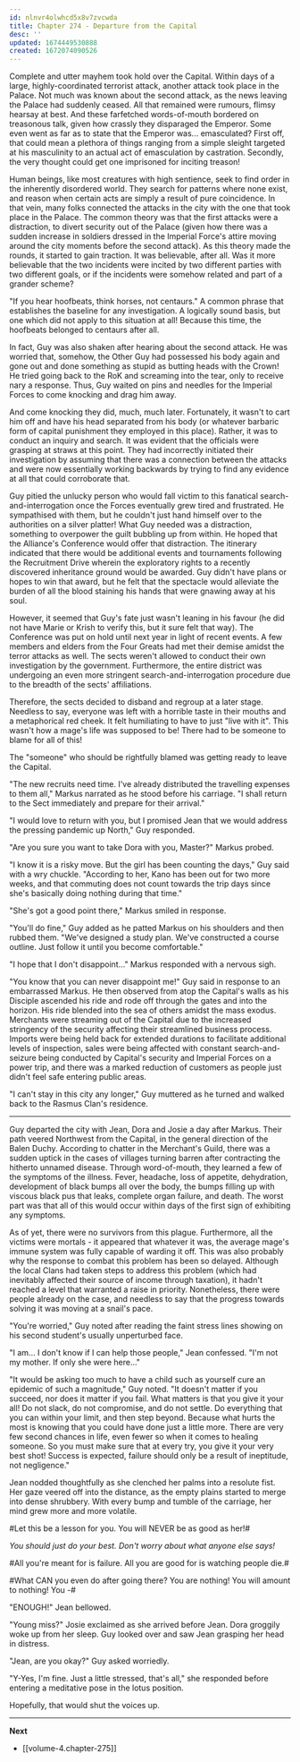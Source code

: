 ```yaml
---
id: nlnvr4olwhcd5x8v7zvcwda
title: Chapter 274 - Departure from the Capital
desc: ''
updated: 1674449530888
created: 1672074090526
---
```


Complete and utter mayhem took hold over the Capital. Within days of a large, highly-coordinated terrorist attack, another attack took place in the Palace. Not much was known about the second attack, as the news leaving the Palace had suddenly ceased. All that remained were rumours, flimsy hearsay at best. And these farfetched words-of-mouth bordered on treasonous talk, given how crassly they disparaged the Emperor. Some even went as far as to state that the Emperor was... emasculated? First off, that could mean a plethora of things ranging from a simple sleight targeted at his masculinity to an actual act of emasculation by castration. Secondly, the very thought could get one imprisoned for inciting treason!

Human beings, like most creatures with high sentience, seek to find order in the inherently disordered world. They search for patterns where none exist, and reason when certain acts are simply a result of pure coincidence. In that vein, many folks connected the attacks in the city with the one that took place in the Palace. The common theory was that the first attacks were a distraction, to divert security out of the Palace (given how there was a sudden increase in soldiers dressed in the Imperial Force's attire moving around the city moments before the second attack). As this theory made the rounds, it started to gain traction. It was believable, after all. Was it more believable that the two incidents were incited by two different parties with two different goals, or if the incidents were somehow related and part of a grander scheme?

"If you hear hoofbeats, think horses, not centaurs." A common phrase that establishes the baseline for any investigation. A logically sound basis, but one which did not apply to this situation at all! Because this time, the hoofbeats belonged to centaurs after all.

In fact, Guy was also shaken after hearing about the second attack. He was worried that, somehow, the Other Guy had possessed his body again and gone out and done something as stupid as butting heads with the Crown! He tried going back to the RoK and screaming into the tear, only to receive nary a response. Thus, Guy waited on pins and needles for the Imperial Forces to come knocking and drag him away.

And come knocking they did, much, much later. Fortunately, it wasn't to cart him off and have his head separated from his body (or whatever barbaric form of capital punishment they employed in this place). Rather, it was to conduct an inquiry and search. It was evident that the officials were grasping at straws at this point. They had incorrectly initiated their investigation by assuming that there was a connection between the attacks and were now essentially working backwards by trying to find any evidence at all that could corroborate that.

Guy pitied the unlucky person who would fall victim to this fanatical search-and-interrogation once the Forces eventually grew tired and frustrated. He sympathised with them, but he couldn't just hand himself over to the authorities on a silver platter! What Guy needed was a distraction, something to overpower the guilt bubbling up from within. He hoped that the Alliance's Conference would offer that distraction. The itinerary indicated that there would be additional events and tournaments following the Recruitment Drive wherein the exploratory rights to a recently discovered inheritance ground would be awarded. Guy didn't have plans or hopes to win that award, but he felt that the spectacle would alleviate the burden of all the blood staining his hands that were gnawing away at his soul.

However, it seemed that Guy's fate just wasn't leaning in his favour (he did not have Marie or Krish to verify this, but it sure felt that way). The Conference was put on hold until next year in light of recent events. A few members and elders from the Four Greats had met their demise amidst the terror attacks as well. The sects weren't allowed to conduct their own investigation by the government. Furthermore, the entire district was undergoing an even more stringent search-and-interrogation procedure due to the breadth of the sects' affiliations.

Therefore, the sects decided to disband and regroup at a later stage. Needless to say, everyone was left with a horrible taste in their mouths and a metaphorical red cheek. It felt humiliating to have to just "live with it". This wasn't how a mage's life was supposed to be! There had to be someone to blame for all of this!

The "someone" who should be rightfully blamed was getting ready to leave the Capital.

"The new recruits need time. I've already distributed the travelling expenses to them all," Markus narrated as he stood before his carriage. "I shall return to the Sect immediately and prepare for their arrival."

"I would love to return with you, but I promised Jean that we would address the pressing pandemic up North," Guy responded.

"Are you sure you want to take Dora with you, Master?" Markus probed.

"I know it is a risky move. But the girl has been counting the days," Guy said with a wry chuckle. "According to her, Kano has been out for two more weeks, and that commuting does not count towards the trip days since she's basically doing nothing during that time."

"She's got a good point there," Markus smiled in response.

"You'll do fine," Guy added as he patted Markus on his shoulders and then rubbed them. "We've designed a study plan. We've constructed a course outline. Just follow it until you become comfortable."

"I hope that I don't disappoint..." Markus responded with a nervous sigh.

"You know that you can never disappoint me!" Guy said in response to an embarrassed Markus. He then observed from atop the Capital's walls as his Disciple ascended his ride and rode off through the gates and into the horizon. His ride blended into the sea of others amidst the mass exodus. Merchants were streaming out of the Capital due to the increased stringency of the security affecting their streamlined business process. Imports were being held back for extended durations to facilitate additional levels of inspection, sales were being affected with constant search-and-seizure being conducted by Capital's security and Imperial Forces on a power trip, and there was a marked reduction of customers as people just didn't feel safe entering public areas.

"I can't stay in this city any longer," Guy muttered as he turned and walked back to the Rasmus Clan's residence.

____

Guy departed the city with Jean, Dora and Josie a day after Markus. Their path veered Northwest from the Capital, in the general direction of the Balen Duchy. According to chatter in the Merchant's Guild, there was a sudden uptick in the cases of villages turning barren after contracting the hitherto unnamed disease. Through word-of-mouth, they learned a few of the symptoms of the illness. Fever, headache, loss of appetite, dehydration, development of black bumps all over the body, the bumps filling up with viscous black pus that leaks, complete organ failure, and death. The worst part was that all of this would occur within days of the first sign of exhibiting any symptoms.

As of yet, there were no survivors from this plague. Furthermore, all the victims were mortals - it appeared that whatever it was, the average mage's immune system was fully capable of warding it off. This was also probably why the response to combat this problem has been so delayed. Although the local Clans had taken steps to address this problem (which had inevitably affected their source of income through taxation), it hadn't reached a level that warranted a raise in priority. Nonetheless, there were people already on the case, and needless to say that the progress towards solving it was moving at a snail's pace.

"You're worried," Guy noted after reading the faint stress lines showing on his second student's usually unperturbed face.

"I am... I don't know if I can help those people," Jean confessed. "I'm not my mother. If only she were here..."

"It would be asking too much to have a child such as yourself cure an epidemic of such a magnitude," Guy noted. "It doesn't matter if you succeed, nor does it matter if you fail. What matters is that you give it your all! Do not slack, do not compromise, and do not settle. Do everything that you can within your limit, and then step beyond. Because what hurts the most is knowing that you could have done just a little more. There are very few second chances in life, even fewer so when it comes to healing someone. So you must make sure that at every try, you give it your very best shot! Success is expected, failure should only be a result of ineptitude, not negligence."

Jean nodded thoughtfully as she clenched her palms into a resolute fist. Her gaze veered off into the distance, as the empty plains started to merge into dense shrubbery. With every bump and tumble of the carriage, her mind grew more and more volatile.

#Let this be a lesson for you. You will NEVER be as good as her!#

*You should just do your best. Don't worry about what anyone else says!*

#All you're meant for is failure. All you are good for is watching people die.#

#What CAN you even do after going there? You are nothing! You will amount to nothing! You -#

"ENOUGH!" Jean bellowed.

"Young miss?" Josie exclaimed as she arrived before Jean. Dora groggily woke up from her sleep. Guy looked over and saw Jean grasping her head in distress.

"Jean, are you okay?" Guy asked worriedly.

"Y-Yes, I'm fine. Just a little stressed, that's all," she responded before entering a meditative pose in the lotus position.

Hopefully, that would shut the voices up.

____

**Next**
* [[volume-4.chapter-275]]
